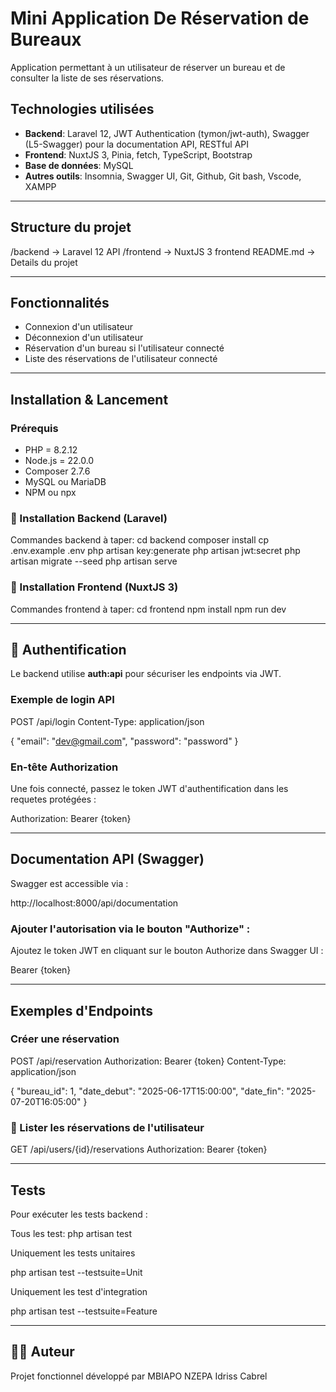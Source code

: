 
# Mini Application De Réservation de Bureaux

Application permettant à un utilisateur de réserver un bureau et de consulter la liste de ses réservations.

## Technologies utilisées

- **Backend**: Laravel 12, JWT Authentication (tymon/jwt-auth), Swagger (L5-Swagger) pour la documentation API, RESTful API
- **Frontend**: NuxtJS 3, Pinia, fetch, TypeScript, Bootstrap
- **Base de données**: MySQL
- **Autres outils**: Insomnia, Swagger UI, Git, Github, Git bash, Vscode, XAMPP
---

## Structure du projet

/backend      -> Laravel 12 API
/frontend     -> NuxtJS 3 frontend
README.md     -> Details du projet

---

## Fonctionnalités

-  Connexion d'un utilisateur
-  Déconnexion d'un utilisateur
-  Réservation d'un bureau si l'utilisateur connecté 
-  Liste des réservations de l'utilisateur connecté

---

## Installation & Lancement

### Prérequis

- PHP = 8.2.12
- Node.js = 22.0.0
- Composer 2.7.6
- MySQL ou MariaDB
- NPM ou npx

### 🔧 Installation Backend (Laravel)

Commandes backend à taper:
cd backend
composer install
cp .env.example .env
php artisan key:generate
php artisan jwt:secret
php artisan migrate --seed
php artisan serve

### 🔧 Installation Frontend (NuxtJS 3)

Commandes frontend à taper:
cd frontend
npm install
npm run dev

---

## 🔐 Authentification

Le backend utilise **auth:api** pour sécuriser les endpoints via JWT.

### Exemple de login API

POST /api/login
Content-Type: application/json

{
  "email": "dev@gmail.com",
  "password": "password"
}

### En-tête Authorization

Une fois connecté, passez le token JWT d'authentification dans les requetes protégées :

Authorization: Bearer {token}

---

## Documentation API (Swagger)

Swagger est accessible via :

http://localhost:8000/api/documentation

### Ajouter l'autorisation via le bouton "Authorize" :

Ajoutez le token JWT en cliquant sur le bouton Authorize dans Swagger UI :

Bearer {token}

---

## Exemples d'Endpoints

### Créer une réservation

POST /api/reservation
Authorization: Bearer {token}
Content-Type: application/json

{
  "bureau_id": 1,
  "date_debut": "2025-06-17T15:00:00",
  "date_fin": "2025-07-20T16:05:00"
}

### 📄 Lister les réservations de l'utilisateur

GET /api/users/{id}/reservations
Authorization: Bearer {token}

---

## Tests

Pour exécuter les tests backend :

Tous les test: 
php artisan test

Uniquement les tests unitaires

php artisan test --testsuite=Unit

Uniquement les test d'integration

php artisan test --testsuite=Feature


---

## 🧑‍💻 Auteur

Projet fonctionnel développé par MBIAPO NZEPA Idriss Cabrel

